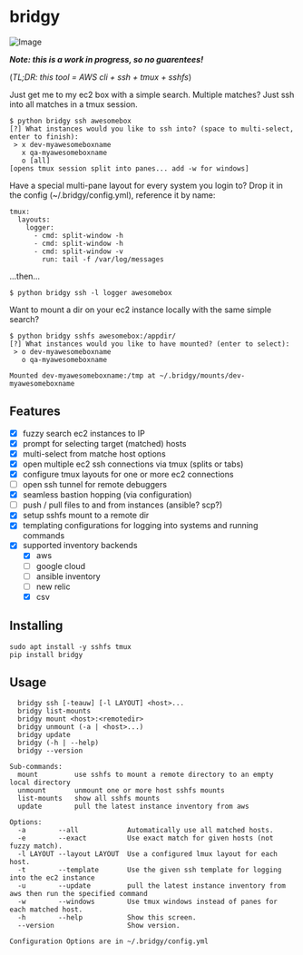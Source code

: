 # bridgy

![Image](https://api.travis-ci.org/wagoodman/bridgy.svg?branch=master)

***Note: this is a work in progress, so no guarentees!***

(*TL;DR: this tool = AWS cli + ssh + tmux + sshfs*)

Just get me to my ec2 box with a simple search. Multiple matches? Just
ssh into all matches in a tmux session.

```
$ python bridgy ssh awesomebox
[?] What instances would you like to ssh into? (space to multi-select, enter to finish):
 > x dev-myawesomeboxname
   x qa-myawesomeboxname
   o [all]
[opens tmux session split into panes... add -w for windows]

```

Have a special multi-pane layout for every system you login to? Drop it in
the config (~/.bridgy/config.yml), reference it by name:
```
tmux:
  layouts:
    logger:
      - cmd: split-window -h
      - cmd: split-window -h
      - cmd: split-window -v
        run: tail -f /var/log/messages
```
...then...
```
$ python bridgy ssh -l logger awesomebox
```

Want to mount a dir on your ec2 instance locally with the same simple search?

```
$ python bridgy sshfs awesomebox:/appdir/
[?] What instances would you like to have mounted? (enter to select):
 > o dev-myawesomeboxname
   o qa-myawesomeboxname

Mounted dev-myawesomeboxname:/tmp at ~/.bridgy/mounts/dev-myawesomeboxname
```

## Features

- [x] fuzzy search ec2 instances to IP
- [x] prompt for selecting target (matched) hosts
- [x] multi-select from matche host options
- [x] open multiple ec2 ssh connections via tmux (splits or tabs)
- [x] configure tmux layouts for one or more ec2 connections
- [ ] open ssh tunnel for remote debuggers
- [x] seamless bastion hopping (via configuration)
- [ ] push / pull files to and from instances (ansible? scp?)
- [x] setup sshfs mount to a remote dir
- [x] templating configurations for logging into systems and running commands
- [x] supported inventory backends
  - [x] aws
  - [ ] google cloud
  - [ ] ansible inventory
  - [ ] new relic
  - [x] csv

## Installing

```
sudo apt install -y sshfs tmux
pip install bridgy
```

## Usage
```
  bridgy ssh [-teauw] [-l LAYOUT] <host>...
  bridgy list-mounts
  bridgy mount <host>:<remotedir>
  bridgy unmount (-a | <host>...)
  bridgy update
  bridgy (-h | --help)
  bridgy --version

Sub-commands:
  mount         use sshfs to mount a remote directory to an empty local directory
  unmount       unmount one or more host sshfs mounts
  list-mounts   show all sshfs mounts
  update        pull the latest instance inventory from aws

Options:
  -a        --all            Automatically use all matched hosts.
  -e        --exact          Use exact match for given hosts (not fuzzy match).
  -l LAYOUT --layout LAYOUT  Use a configured lmux layout for each host.
  -t        --template       Use the given ssh template for logging into the ec2 instance
  -u        --update         pull the latest instance inventory from aws then run the specified command
  -w        --windows        Use tmux windows instead of panes for each matched host.
  -h        --help           Show this screen.
  --version                  Show version.

Configuration Options are in ~/.bridgy/config.yml
```

